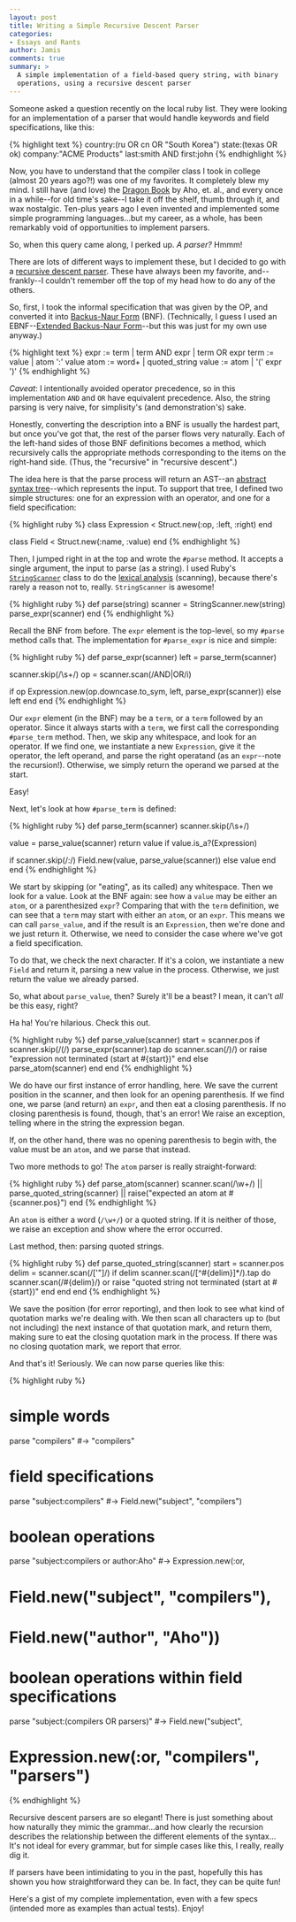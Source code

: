 ```yaml
---
layout: post
title: Writing a Simple Recursive Descent Parser
categories:
- Essays and Rants
author: Jamis
comments: true
summary: >
  A simple implementation of a field-based query string, with binary
  operations, using a recursive descent parser
---
```


Someone asked a question recently on the local ruby list. They were looking for an implementation of a parser that would handle keywords and field specifications, like this:

{% highlight text %}
country:(ru OR cn OR "South Korea")
state:(texas OR ok)
company:"ACME Products"
last:smith AND first:john
{% endhighlight %}

Now, you have to understand that the compiler class I took in college (almost 20 years ago?!) was one of my favorites. It completely blew my mind. I still have (and love) the [Dragon Book](http://www.amazon.com/Compilers-Principles-Techniques-Tools-2nd/dp/0321486811) by Aho, et. al., and every once in a while--for old time's sake--I take it off the shelf, thumb through it, and wax nostalgic. Ten-plus years ago I even invented and implemented some simple programming languages...but my career, as a whole, has been remarkably void of opportunities to implement parsers.

So, when this query came along, I perked up. _A parser?_ Hmmm!

There are lots of different ways to implement these, but I decided to go with a [recursive descent parser](https://en.wikipedia.org/wiki/Recursive_descent_parser). These have always been my favorite, and--frankly--I couldn't remember off the top of my head how to do any of the others.

So, first, I took the informal specification that was given by the OP, and converted it into [Backus-Naur Form](https://en.wikipedia.org/wiki/Backus%E2%80%93Naur_Form) (BNF). (Technically, I guess I used an EBNF--[Extended Backus-Naur Form](https://en.wikipedia.org/wiki/Extended_Backus%E2%80%93Naur_Form)--but this was just for my own use anyway.)

{% highlight text %}
expr := term
      | term AND expr
      | term OR expr
term := value
      | atom ':' value
atom := word+
      | quoted_string
value := atom
       | '(' expr ')'
{% endhighlight %}

*Caveat*: I intentionally avoided operator precedence, so in this implementation `AND` and `OR` have equivalent precedence. Also, the string parsing is very naive, for simplisity's (and demonstration's) sake.

Honestly, converting the description into a BNF is usually the hardest part, but once you've got that, the rest of the parser flows very naturally. Each of the left-hand sides of those BNF definitions becomes a method, which recursively calls the appropriate methods corresponding to the items on the right-hand side. (Thus, the "recursive" in "recursive descent".)

The idea here is that the parse process will return an AST--an [abstract syntax tree](https://en.wikipedia.org/wiki/Abstract_syntax_tree)--which represents the input. To support that tree, I defined two simple structures: one for an expression with an operator, and one for a field specification:

{% highlight ruby %}
class Expression < Struct.new(:op, :left, :right)
end

class Field < Struct.new(:name, :value)
end
{% endhighlight %}

Then, I jumped right in at the top and wrote the `#parse` method. It accepts a single argument, the input to parse (as a string). I used Ruby's [`StringScanner`](http://ruby-doc.org/stdlib-2.2.2/libdoc/strscan/rdoc/index.html) class to do the [lexical analysis](https://en.wikipedia.org/wiki/Lexical_analysis) (scanning), because there's rarely a reason not to, really. `StringScanner` is awesome!

{% highlight ruby %}
def parse(string)
  scanner = StringScanner.new(string)
  parse_expr(scanner)
end
{% endhighlight %}

Recall the BNF from before. The `expr` element is the top-level, so my `#parse` method calls that. The implementation for `#parse_expr` is nice and simple:

{% highlight ruby %}
def parse_expr(scanner)
  left = parse_term(scanner)

  scanner.skip(/\s+/)
  op = scanner.scan(/AND|OR/i)

  if op
    Expression.new(op.downcase.to_sym, left, parse_expr(scanner))
  else
    left
  end
end
{% endhighlight %}

Our `expr` element (in the BNF) may be a `term`, or a `term` followed by an operator. Since it always starts with a `term`, we first call the corresponding `#parse_term` method. Then, we skip any whitespace, and look for an operator. If we find one, we instantiate a new `Expression`, give it the operator, the left operand, and parse the right operatand (as an `expr`--note the recursion!). Otherwise, we simply return the operand we parsed at the start.

Easy!

Next, let's look at how `#parse_term` is defined:

{% highlight ruby %}
def parse_term(scanner)
  scanner.skip(/\s+/)

  value = parse_value(scanner)
  return value if value.is_a?(Expression)

  if scanner.skip(/:/)
    Field.new(value, parse_value(scanner))
  else
    value
  end
end
{% endhighlight %}

We start by skipping (or "eating", as its called) any whitespace. Then we look for a value. Look at the BNF again: see how a `value` may be either an `atom`, or a parenthesized `expr`? Comparing that with the `term` definition, we can see that a `term` may start with either an `atom`, or an `expr`. This means we can call `parse_value`, and if the result is an `Expression`, then we're done and we just return it. Otherwise, we need to consider the case where we've got a field specification.

To do that, we check the next character. If it's a colon, we instantiate a new `Field` and return it, parsing a new value in the process. Otherwise, we just return the value we already parsed.

So, what about `parse_value`, then? Surely it'll be a beast? I mean, it can't _all_ be this easy, right?

Ha ha! You're hilarious. Check this out.

{% highlight ruby %}
def parse_value(scanner)
  start = scanner.pos
  if scanner.skip(/\(/)
    parse_expr(scanner).tap do
      scanner.scan(/\)/) or
        raise "expression not terminated (start at #{start})"
    end
  else
    parse_atom(scanner)
  end
end
{% endhighlight %}

We do have our first instance of error handling, here. We save the current position in the scanner, and then look for an opening parenthesis. If we find one, we parse (and return) an `expr`, and then eat a closing parenthesis. If no closing parenthesis is found, though, that's an error! We raise an exception, telling where in the string the expression began.

If, on the other hand, there was no opening parenthesis to begin with, the value must be an `atom`, and we parse that instead.

Two more methods to go! The `atom` parser is really straight-forward:

{% highlight ruby %}
def parse_atom(scanner)
  scanner.scan(/\w+/) ||
    parse_quoted_string(scanner) ||
    raise("expected an atom at #{scanner.pos}")
end
{% endhighlight %}

An `atom` is either a word (`/\w+/`) or a quoted string. If it is neither of those, we raise an exception and show where the error occurred.

Last method, then: parsing quoted strings.

{% highlight ruby %}
def parse_quoted_string(scanner)
  start = scanner.pos
  delim = scanner.scan(/['"]/)
  if delim
    scanner.scan(/[^#{delim}]*/).tap do
      scanner.scan(/#{delim}/) or
        raise "quoted string not terminated (start at #{start})"
    end
  end
end
{% endhighlight %}

We save the position (for error reporting), and then look to see what kind of quotation marks we're dealing with. We then scan all characters up to (but not including) the next instance of that quotation mark, and return them, making sure to eat the closing quotation mark in the process. If there was no closing quotation mark, we report that error.

And that's it! Seriously. We can now parse queries like this:

{% highlight ruby %}
# simple words
parse "compilers"
#-> "compilers"

# field specifications
parse "subject:compilers"
#-> Field.new("subject", "compilers")

# boolean operations
parse "subject:compilers or author:Aho"
#-> Expression.new(:or,
#      Field.new("subject", "compilers"),
#      Field.new("author", "Aho"))

# boolean operations within field specifications
parse "subject:(compilers OR parsers)"
#-> Field.new("subject",
#      Expression.new(:or, "compilers", "parsers")
{% endhighlight %}

Recursive descent parsers are so elegant! There is just something about how naturally they mimic the grammar...and how clearly the recursion describes the relationship between the different elements of the syntax... It's not ideal for every grammar, but for simple cases like this, I really, really dig it.

If parsers have been intimidating to you in the past, hopefully this has shown you how straightforward they can be. In fact, they can be quite fun!

Here's a gist of my complete implementation, even with a few specs (intended more as examples than actual tests). Enjoy!

<script src="https://gist.github.com/jamis/a34659d072e96bc9d940.js"></script>
